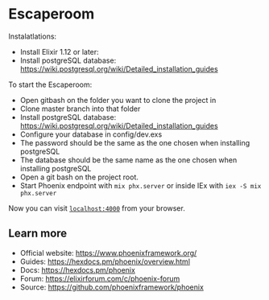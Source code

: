 # Escaperoom
Instalatlations:
  * Install Elixir 1.12 or later: 
  * Install postgreSQL database: https://wiki.postgresql.org/wiki/Detailed_installation_guides
  

To start the Escaperoom:

  * Open gitbash on the folder you want to clone the project in
  * Clone master branch into that folder
  * Install postgreSQL database: https://wiki.postgresql.org/wiki/Detailed_installation_guides
  * Configure your database in config/dev.exs
  * The password should be the same as the one chosen when installing postgreSQL
  * The database should be the same name as the one chosen when installing postgreSQL
  * Open a git bash on the project root.
  * Start Phoenix endpoint with `mix phx.server` or inside IEx with `iex -S mix phx.server`

Now you can visit [`localhost:4000`](http://localhost:4000) from your browser.


## Learn more

  * Official website: https://www.phoenixframework.org/
  * Guides: https://hexdocs.pm/phoenix/overview.html
  * Docs: https://hexdocs.pm/phoenix
  * Forum: https://elixirforum.com/c/phoenix-forum
  * Source: https://github.com/phoenixframework/phoenix
